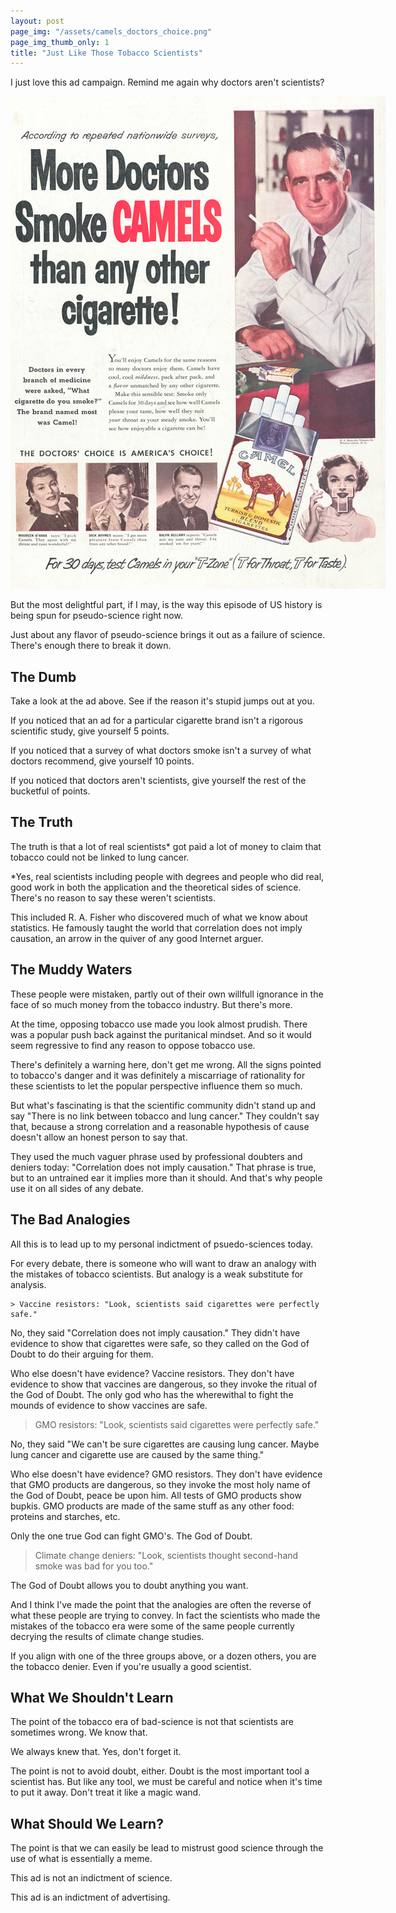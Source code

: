 ```yaml
---
layout: post
page_img: "/assets/camels_doctors_choice.png"
page_img_thumb_only: 1
title: "Just Like Those Tobacco Scientists"
---
```


I just love this ad campaign. Remind me again why doctors aren't scientists?

<div style="width: 600px; margin-left: auto; margin-right: auto;">
	<img src="/assets/camels_doctors_choice.png" style="" />
</div>

But the most delightful part, if I may, is the way this episode of US history is being spun for 
pseudo-science right now.

Just about any flavor of pseudo-science brings it out as a failure of science. There's enough
there to break it down.

## The Dumb 

Take a look at the ad above. See if the reason it's stupid jumps out at you.

If you noticed that an ad for a particular cigarette brand isn't a rigorous scientific study,
give yourself 5 points.

If you noticed that a survey of what doctors smoke isn't a survey of what doctors recommend, 
give yourself 10 points.

If you noticed that doctors aren't scientists, give yourself the rest of the bucketful of points.

## The Truth

The truth is that a lot of real scientists&#42; got paid a lot of money to claim that tobacco
could not be linked to lung cancer.

&#42;Yes, real scientists including people with degrees and people who did real, good work in both the 
application and the theoretical sides of science. There's no reason to say these weren't
scientists.

This included R. A. Fisher who discovered much of what we know about statistics. He famously 
taught the world that correlation does not imply causation, an arrow in the quiver of any good 
Internet arguer.

## The Muddy Waters

These people were mistaken, partly out of their own willfull ignorance in the face of so much
money from the tobacco industry. But there's more.

At the time, opposing tobacco use made you look almost prudish. There was a popular push back
against the puritanical mindset. And so it would seem regressive to find any reason to oppose
tobacco use.

There's definitely a warning here, don't get me wrong. All the signs pointed to tobacco's danger 
and it was definitely a miscarriage of rationality for these scientists to let the popular 
perspective influence them so much.

But what's fascinating is that the scientific community didn't stand up and say "There is
no link between tobacco and lung cancer." They couldn't say that, because a strong
correlation and a reasonable hypothesis of cause doesn't allow an honest person to say that.

They used the much vaguer phrase used by professional doubters and deniers today: "Correlation
does not imply causation." That phrase is true, but to an untrained ear it implies more than it 
should. And that's why people use it on all sides of any debate.

## The Bad Analogies

All this is to lead up to my personal indictment of psuedo-sciences today.

For every debate, there is someone who will want to draw an analogy with the mistakes of tobacco 
scientists. But analogy is a weak substitute for analysis.

	> Vaccine resistors: "Look, scientists said cigarettes were perfectly safe."

No, they said "Correlation does not imply causation." They didn't have evidence to show that cigarettes
were safe, so they called on the God of Doubt to do their arguing for them.

Who else doesn't have evidence? Vaccine resistors. They don't have evidence to show that vaccines
are dangerous, so they invoke the ritual of the God of Doubt. The only god who has the wherewithal to 
fight the mounds of evidence to show vaccines are safe.

> GMO resistors: "Look, scientists said cigarettes were perfectly safe."

No, they said "We can't be sure cigarettes are causing lung cancer. Maybe lung cancer and cigarette
use are caused by the same thing."

Who else doesn't have evidence? GMO resistors. They don't have evidence that GMO products are dangerous,
so they invoke the most holy name of the God of Doubt, peace be upon him. All tests of GMO products show
bupkis. GMO products are made of the same stuff as any other food: proteins and starches, etc.

Only the one true God can fight GMO's. The God of Doubt.

> Climate change deniers: "Look, scientists thought second-hand smoke was bad for you too."

The God of Doubt allows you to doubt anything you want.

And I think I've made the point that the analogies are often the reverse of what these people are 
trying to convey. In fact the scientists who made the mistakes of the tobacco era were some of the
same people currently decrying the results of climate change studies.

If you align with one of the three groups above, or a dozen others, you are the tobacco denier. Even if
you're usually a good scientist.

## What We Shouldn't Learn

The point of the tobacco era of bad-science is not that scientists are sometimes wrong. We know that.

We always knew that. Yes, don't forget it.

The point is not to avoid doubt, either. Doubt is the most important tool a scientist has. But like any tool, 
we must be careful and notice when it's time to put it away. Don't treat it like a magic wand.

## What Should We Learn?

The point is that we can easily be lead to mistrust good science through the use of what is essentially a meme.

This ad is not an indictment of science.

This ad is an indictment of advertising.

